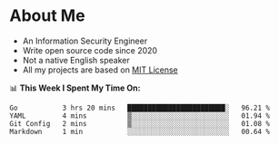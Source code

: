 # About Me

- An Information Security Engineer
- Write open source code since 2020
- Not a native English speaker
- All my projects are based on [MIT License](https://opensource.org/licenses/MIT)

📊 **This Week I Spent My Time On:**
<!--START_SECTION:waka-->
```text
Go           3 hrs 20 mins   ████████████████████████░   96.21 % 
YAML         4 mins          ▒░░░░░░░░░░░░░░░░░░░░░░░░   01.94 % 
Git Config   2 mins          ▒░░░░░░░░░░░░░░░░░░░░░░░░   01.08 % 
Markdown     1 min           ░░░░░░░░░░░░░░░░░░░░░░░░░   00.64 % 
```
<!--END_SECTION:waka-->

